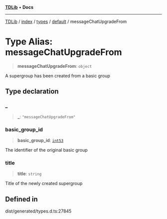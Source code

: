 [**TDLib**](../../../../../../README.md) • **Docs**

***

[TDLib](../../../../../../modules.md) / [index](../../../../../README.md) / [types](../../../README.md) / [default](../README.md) / messageChatUpgradeFrom

# Type Alias: messageChatUpgradeFrom

> **messageChatUpgradeFrom**: `object`

A supergroup has been created from a basic group

## Type declaration

### \_

> **\_**: `"messageChatUpgradeFrom"`

### basic\_group\_id

> **basic\_group\_id**: [`int53`](int53.md)

The identifier of the original basic group

### title

> **title**: `string`

Title of the newly created supergroup

## Defined in

dist/generated/types.d.ts:27845
